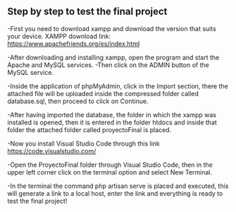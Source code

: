 ## Step by step to test the final project

-First you need to download xampp and download the version that suits your device.
 XAMPP download link: https://www.apachefriends.org/es/index.html

-After downloading and installing xampp, open the program and start the Apache and MySQL services. 
-Then click on the ADMIN button of the MySQL service.

-Inside the application of phpMyAdmin, click in the Import section, there the attached file will be uploaded inside the compressed folder called database.sql, then proceed to click on Continue.

-After having imported the database, the folder in which the xampp was installed is opened, then it is entered in the folder htdocs and inside that folder the attached folder called proyectoFinal is placed.

-Now you install Visual Studio Code through this link https://code.visualstudio.com/

-Open the ProyectoFinal folder through Visual Studio Code, then in the upper left corner click on the terminal option and select New Terminal.

-In the terminal the command php artisan serve is placed and executed, this will generate a link to a local host, enter the link and everything is ready to test the final project!